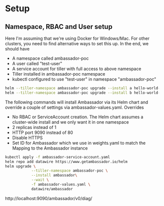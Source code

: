 # Setup

## Namespace, RBAC and User setup
Here I'm assuming that we're using Docker for Windows/Mac. For other clusters, you need to find alternative ways to set this up. In the end, we should have
- A namespace called ambassador-poc
- A user called "test-user"
- A service account for tiller with full access to above namespace
- Tiller installed in ambassador-poc namespace
- kubectl configured to use "test-user" in namespace "ambassador-poc"

```bash
helm --tiller-namespace ambassador-poc upgrade --install a hello-world-service/.
helm --tiller-namespace ambassador-poc upgrade --install b hello-world-service/.
```

The following commands will install Ambassador via its Helm chart and override a couple of settings via ambassador-values.yaml. Overrides
- No RBAC or ServiceAccount creation. The Helm chart assumes a cluster-wide install and we only want it in one namespace
- 2 replicas instead of 1
- HTTP port 9090 instead of 80
- Disable HTTPS
- Set ID for Ambassador which we use in weights.yaml to match the Mapping to the Ambassador instance

```bash
kubectl apply -f ambassador-service-account.yaml
helm repo add datawire https://www.getambassador.io/helm
helm upgrade \
            --tiller-namespace ambassador-poc \
            --install ambassador\
            --wait \
            -f ambassador-values.yaml \
            datawire/ambassador
```

http://localhost:9090/ambassador/v0/diag/

